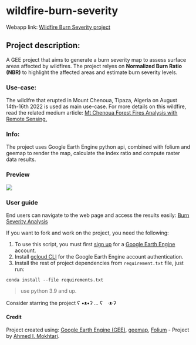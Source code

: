 # wildfire-burn-severity
Webapp link: [Wlidfire Burn Severity project](https://indigowizard.github.io/wildfire-burn-severity/webmap.html)

## Project description:
A GEE project that aims to generate a burn severity map to assess surface areas affected by wildfires. The project relyes on **Normalized Burn Ratio (NBR)** to highlight the affected areas and estimate burn severity levels.

### Use-case:
The wildifre that erupted in Mount Chenoua, Tipaza, Algeria on August 14th-16th 2022 is used as main use-case.
For more details on this wildfire, read the related medium article: [Mt Chenoua Forest Fires Analysis with Remote Sensing.](https://medium.com/@Indigo.Wizard/mt-chenoua-forest-fires-analysis-with-remote-sensing-614681f468e9)

### Info:
The project uses Google Earth Engine python api, combined with folium and geemap to render the map, calculate the index ratio and compute raster data results.

### Preview

![](https://gifyu.com/image/S990Z)

### User guide
End users can navigate to the web page and access the results easily: [Burn Severity Analysis](https://indigowizard.github.io/wildfire-burn-severity/webmap.html)

If you want to fork and work on the project, you need the following:

1. To use this script, you must first [sign up](https://earthengine.google.com/signup/) for a [Google Earth Engine](https://earthengine.google.com/) account.
2. Install [gcloud CLI](https://cloud.google.com/cli) for the Google Earth Engine account authentication.
3. Install the rest of project dependencies from `requirement.txt` file, just run:

`conda install --file requirements.txt`
> use python 3.9 and up.

Consider starring the project ʕ •ᴥ•ʔ ... ʕ　·ᴥ·ʔ

#### Credit
Project created using: [Google Earth Engine (GEE)](https://github.com/google/earthengine-api), [geemap](https://github.com/giswqs/geemap), [Folium](https://github.com/python-visualization/folium) - Project by [Ahmed I. Mokhtari](https://www.linkedin.com/in/ahmed-islem-mokhtari/).